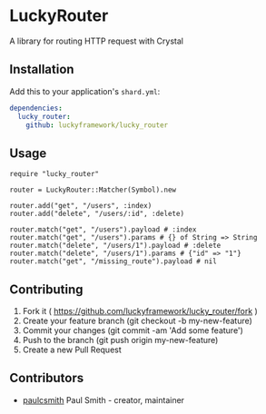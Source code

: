 # LuckyRouter

A library for routing HTTP request with Crystal

## Installation

Add this to your application's `shard.yml`:

```yaml
dependencies:
  lucky_router:
    github: luckyframework/lucky_router
```

## Usage

```crystal
require "lucky_router"

router = LuckyRouter::Matcher(Symbol).new

router.add("get", "/users", :index)
router.add("delete", "/users/:id", :delete)

router.match("get", "/users").payload # :index
router.match("get", "/users").params # {} of String => String
router.match("delete", "/users/1").payload # :delete
router.match("delete", "/users/1").params # {"id" => "1"}
router.match("get", "/missing_route").payload # nil
```

## Contributing

1. Fork it ( https://github.com/luckyframework/lucky_router/fork )
2. Create your feature branch (git checkout -b my-new-feature)
3. Commit your changes (git commit -am 'Add some feature')
4. Push to the branch (git push origin my-new-feature)
5. Create a new Pull Request

## Contributors

- [paulcsmith](https://github.com/paulcsmith) Paul Smith - creator, maintainer
